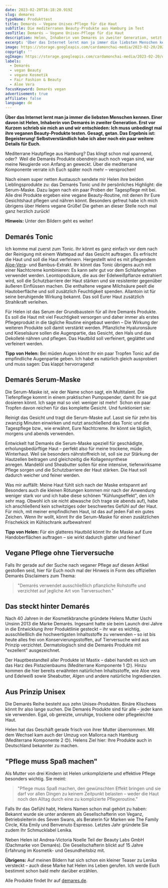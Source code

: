 ```yaml
---
date: 2023-02-20T16:18:20.919Z
slug: demares
typeName: Produkttest
title: Demarés – Vegane Unisex-Pflege für die Haut
subTitle: Die mediterranen Beauty-Produkte aus Hamburg im Test
seoTitle: Demarés – Vegane Unisex-Pflege für die Haut
description: Helen, Inhaberin von Demarés in zweiter Generation, setzt auf vegane Pflege. Lernt jetzt Ihre Produkte und die Philosophie der Hamburger Brand kennen!
excerpt: 'Über das Internet lernt man ja immer die liebsten Menschen kennen. Einer davon ist Helen, Inhaberin von Demarés in zweiter Generation. Erst vor Kurzem schrieb sie mich an und wir entschieden: Ich muss unbedingt mal ihre veganen Beauty-Produkte testen. Gesagt, getan. Das Ergebnis ist: Begeisterung! Selbstverständlich habe ich aber noch ein paar weitere Details für Euch.'
image: https://storage.googleapis.com/cardamonchai-media/2023-02-20/2023-02-17-demares-008-jpg-imagine-c8c8c8_ada8aa_2048_1536/640.webp
copyrigt: ''
ogImage: https://storage.googleapis.com/cardamonchai-media/2023-02-20/demares-og-jpg-imagine-b8b8b8_ada0a0_1200_628/640.webp
labels:
  - Demarés
  - vegan Beauty
  - vegane Kosmetik
  - Fair Fashion & Beauty
  - Aloe Vera
focusKeyword: Demarés vegan
advertisement: true
affiliate: false
language: de
---
```


**Über das Internet lernt man ja immer die liebsten Menschen kennen. Einer davon ist Helen, Inhaberin von Demarés in zweiter Generation. Erst vor Kurzem schrieb sie mich an und wir entschieden: Ich muss unbedingt mal ihre veganen Beauty-Produkte testen. Gesagt, getan. Das Ergebnis ist: Begeisterung! Selbstverständlich habe ich aber noch ein paar weitere Details für Euch.**

Mediterrane Hautpflege aus Hamburg? Das klingt schon mal spannend, oder?  Weil die Demarés Produkte obendrein auch noch vegan sind, war meine Neugierde von Anfang an geweckt. Über die mediterrane Komponente verrate ich Euch später noch mehr – versprochen!

Nach einem super netten Austausch sendete mir Helen ihre beiden Lieblingsprodukte zu: das Demarés Tonic und ihr persönliches Highlight: die Serum-Maske. Dazu lagen nach ein paar Proben der Tagespflege mit bei. Alle drei Produkte ergeben eine vegane Beauty-Routine, mit denen Ihr Eure Gesichtshaut pflegen und nähren könnt. Besonders gefreut habe ich mich übrigens über Helens vegane Grüße! Die gehen an dieser Stelle noch mal ganz herzlich zurück!

**Hinweis:** Unter den Bildern geht es weiter!

<Gallery name="demares-2" />

## Demarés Tonic

Ich komme mal zuerst zum Tonic. Ihr könnt es ganz einfach vor dem nach der Reinigung mit einem Wattepad auf das Gesicht auftragen. Es erfrischt die Haut und soll die Haut verfeinern. Hergestellt wird es mit pflegendem [Aloe-Vera](/tag/aloe-vera)- und Bambus-Extrakt. Ihr könnt das Tonic übrigens auch mit einer Nachtcreme kombinieren: Es kann sehr gut vor dem Schlafengehen verwendet werden. Leontopodsäure, die aus der Edelweißpflanze extrahiert wird, soll die Schutzbarriere der Haut stärken und sie resistenter gegenüber äußeren Einflüssen machen. Die enthaltene vegane Milchsäure peelt die Hautoberfläche und soll zusätzlich Feuchtigkeit spenden. Allantoin ist für seine beruhigende Wirkung bekannt. Das soll Eurer Haut zusätzlich Strahlkraft verleihen.

Für Helen ist das Serum der Grundbaustein für all ihre Demarés Produkte. Es soll die Haut mit viel Feuchtigkeit versorgen und daher immer als erstes Pflegeprodukt in die tägliche Routine eingebaut werden – Die Wirkung der weiteren Produkte soll damit verstärkt werden. Pflanzliche Hyaluronsäure und Kieselsäure sollen die Augenpartie, das Gesicht, den Hals und das Dekolleté nähren und pflegen. Das Hautbild soll verfeinert, geglättet und verfeinert werden.

**Tipp von Helen:** Bei müden Augen könnt Ihr ein paar Tropfen Tonic auf die empfindliche Augenpartie geben. Ich habe es natürlich gleich ausprobiert und muss sagen: Das klappt hervorragend!

## Demarés Serum-Maske

Die Serum-Maske ist, wie der Name schon sagt, ein Multitalent. Die Tiefenpflege kommt in einem praktischen Pumpspender, damit Ihr sie gut dosieren könnt. Ich sage mal so viel: weniger ist mehr!  Schon ein paar Tropfen davon reichen für das komplette Gesicht. Und funktioniert sie:

Reinigt das Gesicht und tragt die Serum-Maske auf. Lasst sie für zehn bis zwanzig Minuten einwirken und nutzt anschließend das Tonic und die Tagespflege bzw., wie erwähnt, Eure Nachtcreme. Ihr könnt sie täglich, morgens und abends verwenden.

Entwickelt hat Demarés die Serum-Maske speziell für geschädigte, erholungsbedürftige Haut – perfekt also für meine trockene, müde Winterhaut. Weil sie besonders nährstoffreich ist, soll sie zur Stärkung der Hautzellen beitragen und gleichzeitig die Kollagensynthese anregen. Mandelöl und Sheabutter sollen für eine intensive, tiefenwirksame Pflege sorgen und die Schutzbarriere der Haut stärken. Die Haut soll dadurch weicher und feiner werden.

Was mir auffällt: Meine Haut fühlt sich nach der Maske entspannt an! Besonders auch die kleinen Rötungen kommen mir nach der Anwendung weniger stark vor und ich habe diese schönen "Kühlungseffekt", den ich sehr mag. Obwohl ich sie nicht abwasche (ich trage sie abends auf), habe ich anschließend kein schwitziges oder beschwertes Gefühl auf der Haut. Für mich, mit meiner empfindlichen Haut, ist das auf jeden Fall ein gutes Zeichen. Wenn Ihr wollt, könnt Ihr die Serum-Maske für einen zusätzlichen Frischekick im Kühlschrank aufbewahren!

**Tipp von Helen:** Für ein glatteres Hautbild könnt Ihr die Maske auf Eure Handoberflächen auftragen – sie wirkt dadurch glatter und feiner!

## Vegane Pflege ohne Tierversuche

Falls Ihr gerade auf der Suche nach veganer Pflege auf diesen Artikel gestoßen seid, hier für Euch noch mal der Hinweis in Form des offiziellen Demarés Disclaimers zum Thema:

> "Demarés verwendet ausschließlich pflanzliche Rohstoffe und verzichtet auf jegliche Art von Tierversuchen."

## Das steckt hinter Demarés

Nach 40 Jahren in der Kosmetikbranche gründete Helens Mutter Uschi Unsinn 2013 die Marke Demarés. Ingesamt hatte sie beim Launch drei Jahre in die Entwicklung ihrer Produktlinie gesteckt – ihr war es wichtig, ausschließlich die hochwertigsten Inhaltsstoffe zu verwenden – so ist bis heute alles frei von Konservierungsstoffen, auf Tierversuche wird aus Prinzip verzichtet. Dermatologisch sind die Demarés Produkte mit "exzellent" ausgezeichnet.

Der Hauptbestandteil aller Produkte ist Mastix – dabei handelt es sich um das Harz des Pistazienbaums (Mediterrane Komponente 1 😊). Hinzu kommen die hier bereits erwähnten natürlichen Inhaltsstoffe, wie Aloe vera und Edelweiß sowie Sheabutter, Algen und andere natürliche Ingredienzien.

## Aus Prinzip Unisex

Die Demarés Reihe besteht aus zehn Unisex-Produkten. Binäre Klischees könnt Ihr also lange suchen. Die Demarés Produkte sind für alle – jeder kann sie verwenden. Egal, ob gereizte, unruhige, trockene oder pflegeleichte Haut.

Helen hat das Geschäft gerade frisch von ihrer Mutter übernommen. Mit dem Wechsel kam auch der Umzug von Mallorca nach Hamburg (Mediterrane Komponente 2 😊). Helens Ziel hier: Ihre Produkte auch in Deutschland bekannter zu machen.

## "Pflege muss Spaß machen"

Als Mutter von drei Kindern ist Helen unkomplizierte und effektive Pflege besonders wichtig. Sie meint:

> "Pflege muss Spaß machen, den gewünschten Effekt bringen und sie darf vor allen Dingen zu keinem Zeitpunkt belasten – weder die Haut noch den Alltag durch eine zu komplizierte Pflegeroutine."

Falls Ihr das Gefühl habt, Helens Namen schon mal gehört zu haben: Bekannt wurde sie unter anderem als Gesellschafterin von Veganz, Betriebsleiterin des Seven Swans, als Beraterin für Marken wie The Family Circle, Kita Emily und Benvenuto Espresso. Letztes Jahr gründete Sie zudem Ihr Schmucklabel Lenika.

Neben Helen ist Andrea-Victoria Noelle Teil der Beauty Labs GmbH (Dachmarke von Demarés). Die Gesellschafterin blickt auf 15 Jahre Erfahrung im Kosmetik- und Gesundheitsbiz mit.

**Übrigens:** Auf meinen Bildern hat sich schon ein kleiner Teaser zu Lenika versteckt – auch diese Marke hat Helen ins Leben gerufen. Ich werde Euch bestimmt schon bald mehr darüber erzählen.

Alle Produkte findet Ihr auf [demares.de](https://www.demares.de/de).

<Gallery name="demares-1" />
